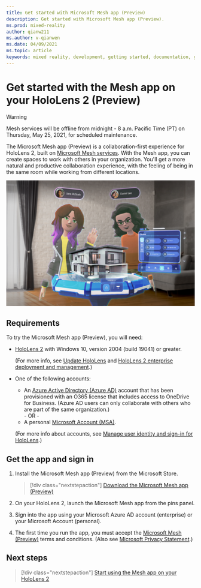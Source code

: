 ```yaml
---
title: Get started with Microsoft Mesh app (Preview)
description: Get started with Microsoft Mesh app (Preview).
ms.prod: mixed-reality
author: qianw211
ms.author: v-qianwen
ms.date: 04/09/2021
ms.topic: article
keywords: mixed reality, development, getting started, documentation, guides, features, holograms
---
```


# Get started with the Mesh app on your HoloLens 2 (Preview)

>[!Warning]
>Mesh services will be offline from midnight - 8 a.m. Pacific Time (PT) on Thursday, May 25, 2021, for scheduled maintenance.

The Microsoft Mesh app (Preview) is a collaboration-first experience for HoloLens 2, built on [Microsoft Mesh services](../overview.md). With the Mesh app, you can create spaces to work with others in your organization. You'll get a more natural and productive collaboration experience, with the feeling of being in the same room while working from different locations.

![Microsoft Mesh app collaboration experience](./media/mesh-app.png)

## Requirements

To try the Microsoft Mesh app (Preview), you will need:

- [HoloLens 2](/hololens/hololens2-options) with Windows 10, version 2004 (build 19041) or greater.
  
    (For more info, see [Update HoloLens](/hololens/hololens-update-hololens) and [HoloLens 2 enterprise deployment and management](/hololens/hololens-requirements).)
- One of the following accounts:
  - An [Azure Active Directory (Azure AD)](/azure/active-directory/) account that has been provisioned with an O365 license that includes access to OneDrive for Business. (Azure AD users can only collaborate with others who are part of the same organization.)<br/>- OR -
  - A personal [Microsoft Account (MSA)](/windows/security/identity-protection/access-control/microsoft-accounts).
  
  (For more info about accounts, see [Manage user identity and sign-in for HoloLens](/hololens/hololens-identity).)

## Get the app and sign in

1. Install the Microsoft Mesh app (Preview) from the Microsoft Store.

    > [!div class="nextstepaction"]
    > [Download the Microsoft Mesh app (Preview)](https://www.microsoft.com/store/apps/9P64LJ74NGW0)

1. On your HoloLens 2, launch the Microsoft Mesh app from the pins panel.
1. Sign into the app using your Microsoft Azure AD account (enterprise) or your Microsoft Account (personal).
1. The first time you run the app, you must accept the [Microsoft Mesh (Preview)](../overview.md) terms and conditions. (Also see [Microsoft Privacy Statement](https://privacy.microsoft.com/privacystatement).)


## Next steps

   > [!div class="nextstepaction"]
   > [Start using the Mesh app on your HoloLens 2](./use-mesh.md)